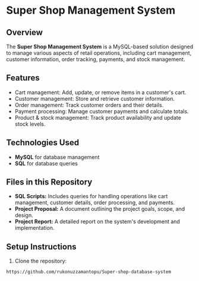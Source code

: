 # Super Shop Management System

## Overview
The **Super Shop Management System** is a MySQL-based solution designed to manage various aspects of retail operations, including cart management, customer information, order tracking, payments, and stock management. 

## Features
- Cart management: Add, update, or remove items in a customer's cart.
- Customer management: Store and retrieve customer information.
- Order management: Track customer orders and their details.
- Payment processing: Manage customer payments and calculate totals.
- Product & stock management: Track product availability and update stock levels.

## Technologies Used
- **MySQL** for database management
- **SQL** for database queries

## Files in this Repository
- **SQL Scripts:** Includes queries for handling operations like cart management, customer details, order processing, and payments.
- **Project Proposal:** A document outlining the project goals, scope, and design.
- **Project Report:** A detailed report on the system's development and implementation.

## Setup Instructions
1. Clone the repository:
```bash
https://github.com/rukonuzzamantopu/Super-shop-database-system
